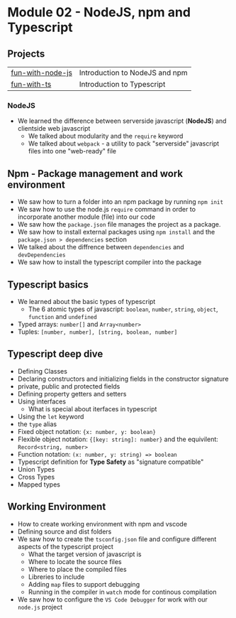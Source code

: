 # Module 02 - NodeJS, npm and Typescript

## Projects
|     |     |
| --- | --- |
| [fun-with-node-js](projects/fun-with-node-js/) | Introduction to NodeJS and npm |
| [fun-with-ts](./projects/fun-with-ts) | Introduction to Typescript | 


### NodeJS
* We learned the difference between serverside javascript (**NodeJS**) and clientside web javascript
  * We talked about modularity and the `require` keyword
  * We talked about `webpack`  - a utility to pack "serverside" javascript files into one "web-ready" file

## Npm - Package management and work environment
* We saw how to turn a folder into an npm package by running `npm init`
* We saw how to use the node.js `require` command in order to incorporate another module (file) into our code
* We saw how the `package.json` file manages the project as a package.
* We saw how to install external packages using `npm install` and the `package.json > dependencies` section
* We talked about the diffrence between `dependencies` and `devDependencies` 
* We saw how to install the typescript compiler into the package

## Typescript basics
* We learned about the basic types of typescript
  * The 6 atomic types of javascript: `boolean`, `number`, `string`, `object`, `function` and `undefined`
* Typed arrays: `number[]` and `Array<number>`
* Tuples: `[number, number], [string, boolean, number]`

## Typescript deep dive
* Defining Classes
* Declaring constructors and initializing fields in the constructor signature
* private, public and protected fields
* Defining property getters and setters
* Using interfaces
  * What is special about iterfaces in typescript
* Using the `let` keyword
* the `type` alias
* Fixed object notation: `{x: number, y: boolean}`
* Flexible object notation: `{[key: string]: number}` and the equivilent: `Record<string, number>`
* Function notation: `(x: number, y: string) => boolean` 
* Typescript definition for **Type Safety** as "signature compatible"
* Union Types
* Cross Types
* Mapped types

## Working Environment
* How to create working environment with npm and vscode
* Defining source and dist folders
* We saw how to create the `tsconfig.json` file and configure different aspects of the typescript project
  * What the target version of javascript is
  * Where to locate the source files
  * Where to place the compiled files
  * Libreries to include
  * Adding `map` files to support debugging
  * Running in the compiler in `watch` mode for continous compilation
* We saw how to configure the `VS Code Debugger` for work with our `node.js` project


